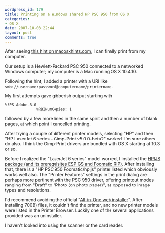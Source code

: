 ```yaml
---
wordpress_id: 179
title: Printing on a Windows shared HP PSC 950 from OS X
categories:
- OS X
date: 2007-10-03 22:44
layout: post
comments: true
---
```

After seeing <a href="http://www.macosxhints.com/article.php?story=20070916131935539">this hint on macosxhints.com</a>, I can finally print from my computer.

Our setup is a Hewlett-Packard PSC 950 connected to a networked Windows computer; my computer is a Mac running OS X 10.4.10.

<!--more-->

Following the hint, I added a printer with a URI like <code>smb://username:password@computername/printername</code>.

My first attempts gave gibberish output starting with

    %!PS-Adobe-3.0
                  %RBINumCopies: 1

followed by a few more lines in the same spirit and then a number of blank pages, at which point I cancelled printing.

After trying a couple of different printer models, selecting "HP" and then "HP LaserJet 6 series - Gimp-Print v5.0.0-beta2" worked. I'm sure others do also. I think the Gimp-Print drivers are bundled with OS X starting at 10.3 or so.

Before I realized the "LaserJet 6 series" model worked, I installed the <a href="http://www.linux-foundation.org/en/OpenPrinting/MacOSX/hpijs">HPIJS package (and its prerequisites ESP GS and Foomatic RIP)</a>. After installing that, there is a "HP PSC 950 Foomatic/hpijs" printer listed which obviously works well also. The "Printer Features" settings in the print dialog are perhaps more pertinent with the PSC 950 driver, offering printout modes ranging from "Draft" to "Photo (on photo paper)", as opposed to image types and resolutions.

I'd recommend avoiding the official "<a href="http://h10025.www1.hp.com/ewfrf/wc/softwareList?os=219&lc=en&cc=us&dlc=en&product=60259&lang=en">All-in-One web installer</a>". After installing 700(!) files, it couldn't find the printer, and no new printer models were listed in the Printer Browser. Luckily one of the several applications provided was an uninstaller.

I haven't looked into using the scanner or the card reader.
